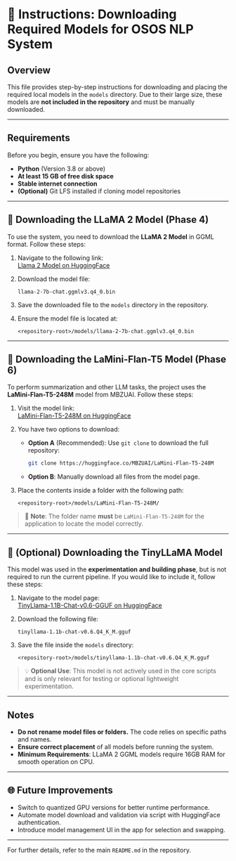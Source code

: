 # 📃 Instructions: Downloading Required Models for OSOS NLP System

## Overview
This file provides step-by-step instructions for downloading and placing the required local models in the `models` directory. Due to their large size, these models are **not included in the repository** and must be manually downloaded.

---

## Requirements
Before you begin, ensure you have the following:

- **Python** (Version 3.8 or above)
- **At least 15 GB of free disk space**
- **Stable internet connection**
- **(Optional)** Git LFS installed if cloning model repositories

---

## 📄 Downloading the LLaMA 2 Model (Phase 4)

To use the system, you need to download the **LLaMA 2 Model** in GGML format. Follow these steps:

1. Navigate to the following link:  
   [Llama 2 Model on HuggingFace](https://huggingface.co/TheBloke/Llama-2-7B-Chat-GGML/tree/main)

2. Download the model file:
   ```
   llama-2-7b-chat.ggmlv3.q4_0.bin
   ```

3. Save the downloaded file to the `models` directory in the repository.

4. Ensure the model file is located at:
   ```
   <repository-root>/models/llama-2-7b-chat.ggmlv3.q4_0.bin
   ```

---

## 🔗 Downloading the LaMini-Flan-T5 Model (Phase 6)

To perform summarization and other LLM tasks, the project uses the **LaMini-Flan-T5-248M** model from MBZUAI. Follow these steps:

1. Visit the model link:  
   [LaMini-Flan-T5-248M on HuggingFace](https://huggingface.co/MBZUAI/LaMini-Flan-T5-248M)

2. You have two options to download:
   - **Option A** (Recommended): Use `git clone` to download the full repository:
     ```bash
     git clone https://huggingface.co/MBZUAI/LaMini-Flan-T5-248M
     ```
   - **Option B**: Manually download all files from the model page.

3. Place the contents inside a folder with the following path:
   ```
   <repository-root>/models/LaMini-Flan-T5-248M/
   ```

> 🔄 **Note**: The folder name **must** be `LaMini-Flan-T5-248M` for the application to locate the model correctly.

---

## 🔹 (Optional) Downloading the TinyLLaMA Model

This model was used in the **experimentation and building phase**, but is not required to run the current pipeline. If you would like to include it, follow these steps:

1. Navigate to the model page:  
   [TinyLlama-1.1B-Chat-v0.6-GGUF on HuggingFace](https://huggingface.co/afrideva/TinyLlama-1.1B-Chat-v0.6-GGUF)

2. Download the following file:
   ```
   tinyllama-1.1b-chat-v0.6.Q4_K_M.gguf
   ```

3. Save the file inside the `models` directory:
   ```
   <repository-root>/models/tinyllama-1.1b-chat-v0.6.Q4_K_M.gguf
   ```

> 💡 **Optional Use**: This model is not actively used in the core scripts and is only relevant for testing or optional lightweight experimentation.

---

## Notes

- **Do not rename model files or folders.** The code relies on specific paths and names.
- **Ensure correct placement** of all models before running the system.
- **Minimum Requirements**: LLaMA 2 GGML models require 16GB RAM for smooth operation on CPU.

---

## 🌐 Future Improvements

- Switch to quantized GPU versions for better runtime performance.
- Automate model download and validation via script with HuggingFace authentication.
- Introduce model management UI in the app for selection and swapping.

---

For further details, refer to the main `README.md` in the repository.

